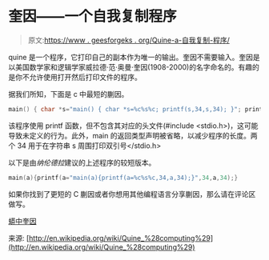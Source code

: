# 奎因——一个自我复制程序

> 原文:[https://www . geesforgeks . org/Quine-a-自我复制-程序/](https://www.geeksforgeeks.org/quine-a-self-reproducing-program/)

quine 是一个程序，它打印自己的副本作为唯一的输出。奎因不需要输入。奎因是以美国数学家和逻辑学家威拉德·范·奥曼·奎因(1908-2000)的名字命名的。有趣的是你不允许使用打开然后打印文件的程序。

据我们所知，下面是 c 中最短的蒯因。

```cpp
main() { char *s="main() { char *s=%c%s%c; printf(s,34,s,34); }"; printf(s,34,s,34); } 
```

该程序使用 printf 函数，但不包含其对应的头文件(#include <stdio.h>)，这可能导致未定义的行为。此外，main 的返回类型声明被省略，以减少程序的长度。两个 34 用于在字符串 s 周围打印双引号</stdio.h>

以下是由*纳伦德拉*建议的上述程序的较短版本。

```cpp
main(a){printf(a="main(a){printf(a=%c%s%c,34,a,34);}",34,a,34);}
```

如果你找到了更短的 C 蒯因或者你想用其他编程语言分享蒯因，那么请在评论区做写。

[蟒中奎因](https://www.geeksforgeeks.org/quine-in-python/)

来源:
[http://en.wikipedia.org/wiki/Quine_%28computing%29](http://en.wikipedia.org/wiki/Quine_%28computing%29)